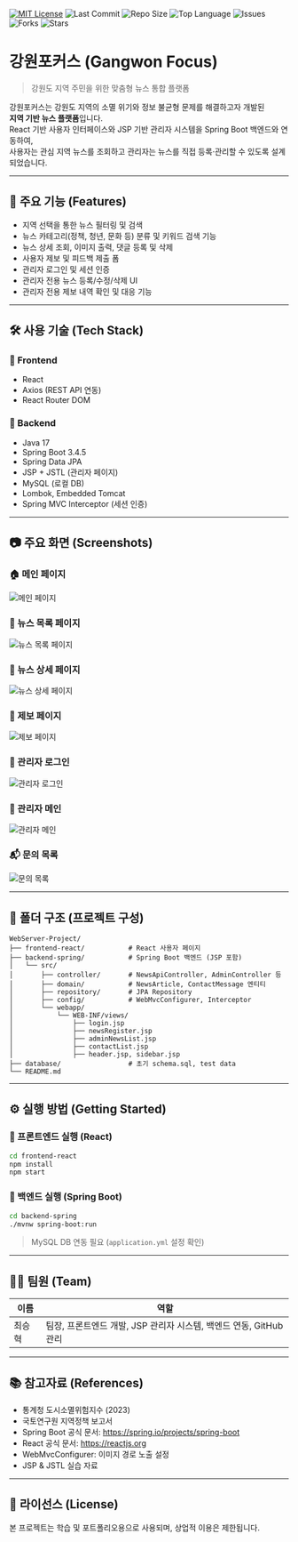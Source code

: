 [![MIT License](https://img.shields.io/badge/license-MIT-green.svg)](https://opensource.org/licenses/MIT)
![Last Commit](https://img.shields.io/github/last-commit/Choi-sh01/WebServer-Project)
![Repo Size](https://img.shields.io/github/repo-size/Choi-sh01/WebServer-Project)
![Top Language](https://img.shields.io/github/languages/top/Choi-sh01/WebServer-Project)
![Issues](https://img.shields.io/github/issues/Choi-sh01/WebServer-Project)
![Forks](https://img.shields.io/github/forks/Choi-sh01/WebServer-Project?style=social)
![Stars](https://img.shields.io/github/stars/Choi-sh01/WebServer-Project?style=social)


# 강원포커스 (Gangwon Focus)

> 강원도 지역 주민을 위한 맞춤형 뉴스 통합 플랫폼

강원포커스는 강원도 지역의 소멸 위기와 정보 불균형 문제를 해결하고자 개발된  
**지역 기반 뉴스 플랫폼**입니다.  
React 기반 사용자 인터페이스와 JSP 기반 관리자 시스템을 Spring Boot 백엔드와 연동하여,  
사용자는 관심 지역 뉴스를 조회하고 관리자는 뉴스를 직접 등록·관리할 수 있도록 설계되었습니다.

---

## 📌 주요 기능 (Features)

- 지역 선택을 통한 뉴스 필터링 및 검색
- 뉴스 카테고리(정책, 청년, 문화 등) 분류 및 키워드 검색 기능
- 뉴스 상세 조회, 이미지 출력, 댓글 등록 및 삭제
- 사용자 제보 및 피드백 제출 폼
- 관리자 로그인 및 세션 인증
- 관리자 전용 뉴스 등록/수정/삭제 UI
- 관리자 전용 제보 내역 확인 및 대응 기능

---

## 🛠 사용 기술 (Tech Stack)

### 🔹 Frontend
- React
- Axios (REST API 연동)
- React Router DOM

### 🔹 Backend
- Java 17
- Spring Boot 3.4.5
- Spring Data JPA
- JSP + JSTL (관리자 페이지)
- MySQL (로컬 DB)
- Lombok, Embedded Tomcat
- Spring MVC Interceptor (세션 인증)

---

## 📷 주요 화면 (Screenshots)

### 🏠 메인 페이지
![메인 페이지](./screenshots/메인페이지.jpg)

### 📰 뉴스 목록 페이지
![뉴스 목록 페이지](./screenshots/뉴스목록페이지.jpg)

### 📄 뉴스 상세 페이지
![뉴스 상세 페이지](./screenshots/뉴스상세페이지.jpg)

### 📨 제보 페이지
![제보 페이지](./screenshots/제보페이지.jpg)

### 🔐 관리자 로그인
![관리자 로그인](./screenshots/관리자로그인.jpg)

### 🧭 관리자 메인
![관리자 메인](./screenshots/관리자홈페이지.jpg)

### 📬 문의 목록
![문의 목록](./screenshots/관리자문의목록.jpg)


---

## 📁 폴더 구조 (프로젝트 구성)

```
WebServer-Project/
├── frontend-react/           # React 사용자 페이지
├── backend-spring/           # Spring Boot 백엔드 (JSP 포함)
│   └── src/
│       ├── controller/       # NewsApiController, AdminController 등
│       ├── domain/           # NewsArticle, ContactMessage 엔티티
│       ├── repository/       # JPA Repository
│       ├── config/           # WebMvcConfigurer, Interceptor
│       └── webapp/
│           └── WEB-INF/views/
│               ├── login.jsp
│               ├── newsRegister.jsp
│               ├── adminNewsList.jsp
│               ├── contactList.jsp
│               ├── header.jsp, sidebar.jsp
├── database/                 # 초기 schema.sql, test data
└── README.md
```

---

## ⚙️ 실행 방법 (Getting Started)

### 🔹 프론트엔드 실행 (React)

```bash
cd frontend-react
npm install
npm start
```

### 🔹 백엔드 실행 (Spring Boot)

```bash
cd backend-spring
./mvnw spring-boot:run
```

> MySQL DB 연동 필요 (`application.yml` 설정 확인)

---

## 👨‍💻 팀원 (Team)

| 이름       | 역할                            |
|------------|---------------------------------|
| 최승혁     | 팀장, 프론트엔드 개발, JSP 관리자 시스템, 백엔드 연동, GitHub 관리 |

---

## 📚 참고자료 (References)

- 통계청 도시소멸위험지수 (2023)
- 국토연구원 지역정책 보고서
- Spring Boot 공식 문서: https://spring.io/projects/spring-boot  
- React 공식 문서: https://reactjs.org  
- WebMvcConfigurer: 이미지 경로 노출 설정
- JSP & JSTL 실습 자료

---

## 📄 라이선스 (License)

본 프로젝트는 학습 및 포트폴리오용으로 사용되며, 상업적 이용은 제한됩니다.
